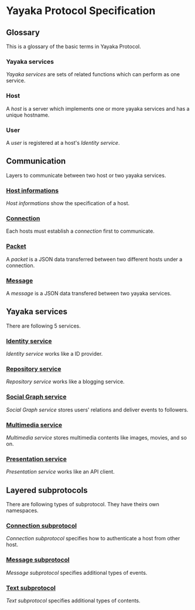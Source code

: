 # Yayaka Protocol Specification

## Glossary

This is a glossary of the basic terms in Yayaka Protocol.

### Yayaka services

*Yayaka services* are sets of related functions which can perform as one service.

### Host

A *host* is a server which implements one or more yayaka services and has a unique hostname.

### User

A *user* is registered at a host's *Identity service*.


## Communication

Layers to communicate between two host or two yayaka services.

### [Host informations](host-informations.md)

*Host informations* show the specification of a host.

### [Connection](connection.md)

Each hosts must establish a *connection* first to communicate.

### [Packet](packet.md)

A *packet* is a JSON data transferred between two different hosts under a connection.

### [Message](message.md)

A *message* is a JSON data transfered between two yayaka services.


## Yayaka services

There are following 5 services.

### [Identity service](identity-service.md)

*Identity service* works like a ID provider.

### [Repository service](repository-service.md)

*Repository service* works like a blogging service.

### [Social Graph service](social-graph-service.md)

*Social Graph service* stores users' relations and deliver events to followers.

### [Multimedia service](multimedia-service.md)

*Multimedia service* stores multimedia contents like images, movies, and so on.

### [Presentation service](presentation-service.md)

*Presentation service* works like an API client.


## Layered subprotocols

There are following types of subprotocol.
They have theirs own namespaces.

### [Connection subprotocol](connection-subprotocol.md)

*Connection subprotocol* specifies how to authenticate a host from other host.

### [Message subprotocol](message-subprotocol.md)

*Message subprotocol* specifies additional types of events.

### [Text subprotocol](text-subprotocol.md)

*Text subprotocol* specifies additional types of contents.
